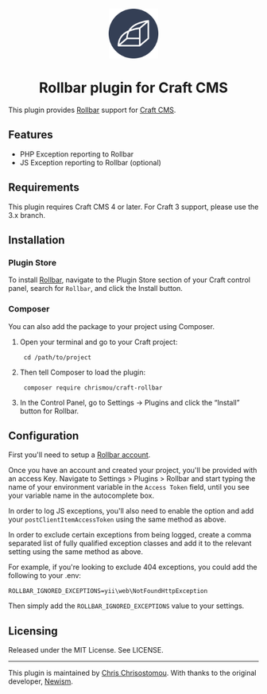 <p align="center"><img src="./src/icon.svg" width="100" height="100" alt="Rollbar for Craft CMS"></p>

<h1 align="center">Rollbar plugin for Craft CMS</h1>

This plugin provides [Rollbar](https://rollbar.com) support for [Craft CMS](https://craftcms.com).

## Features

* PHP Exception reporting to Rollbar
* JS Exception reporting to Rollbar (optional)

## Requirements

This plugin requires Craft CMS 4 or later. For Craft 3 support, please use the 3.x branch.

## Installation

### Plugin Store

To install [Rollbar](https://rollbar.com/), navigate to the Plugin Store section of your Craft control panel, search for `Rollbar`, and click the Install button.

### Composer

You can also add the package to your project using Composer.

1. Open your terminal and go to your Craft project:

        cd /path/to/project

2. Then tell Composer to load the plugin:

        composer require chrismou/craft-rollbar

3. In the Control Panel, go to Settings → Plugins and click the “Install” button for Rollbar.

## Configuration

First you'll need to setup a [Rollbar account](https://rollbar.com/).

Once you have an account and created your project, you'll be provided with an access Key. Navigate to Settings > Plugins > Rollbar 
and start typing the name of your environment variable in the `Access Token` field, until you see your variable name in the autocomplete box.

In order to log JS exceptions, you'll also need to enable the option and add your `postClientItemAccessToken` using the 
same method as above.

In order to exclude certain exceptions from being logged, create a comma separated list of fully qualified exception classes
and add it to the relevant setting using the same method as above.

For example, if you're looking to exclude 404 exceptions, you could add the following to your .env:

```
ROLLBAR_IGNORED_EXCEPTIONS=yii\web\NotFoundHttpException
```
Then simply add the `ROLLBAR_IGNORED_EXCEPTIONS` value to your settings.

## Licensing

Released under the MIT License. See LICENSE.

----

This plugin is maintained by [Chris Chrisostomou](https://mou.me). With thanks to the original developer, [Newism](https://newism.com.au).

